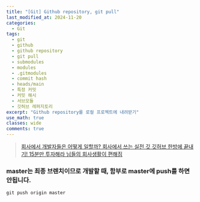 ```yaml
---
title: "[Git] Github repository, git pull"
last_modified_at: 2024-11-20
categories:
  - Git
tags:
  - git
  - github
  - github repository
  - git pull
  - submodules
  - modules
  - .gitmodules
  - commit hash
  - heads/main
  - 특정 커밋
  - 커밋 해시
  - 서브모듈
  - 깃허브 레퍼지토리
excerpt: "Github repository를 로컬 프로젝트에 내려받기"
use_math: true
classes: wide
comments: true
---
```


> [회사에서 개발자들은 어떻게 일할까? 회사에서 쓰는 실전 깃 깃허브 한방에 끝내기! 15분만 투자해라 님들의 회사생활이 편해짐](https://www.youtube.com/watch?v=cwC8t9dno2s)


### master는 최종 브렌치이므로 개발할 때, 함부로 master에 push를 하면 안됩니다.

```terminal
git push origin master
```
